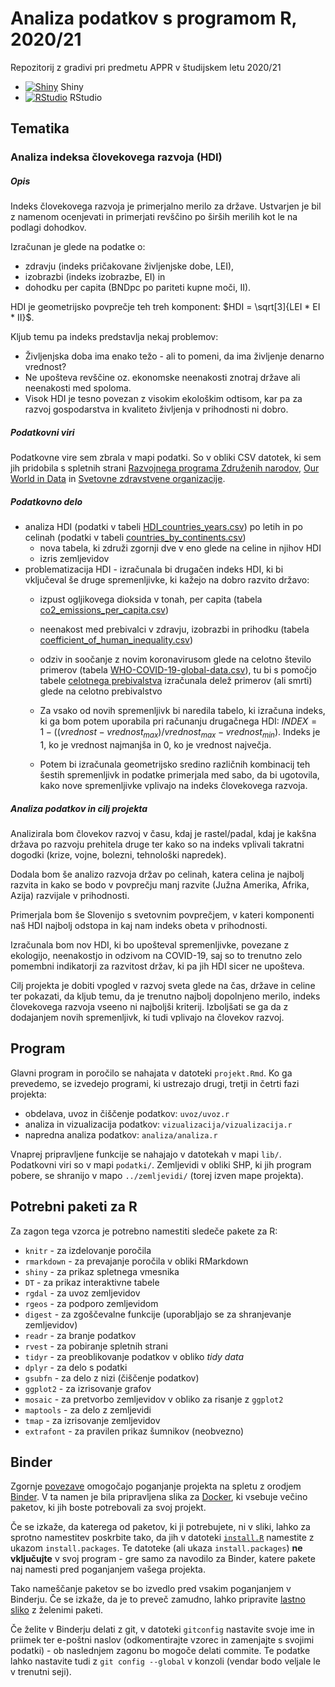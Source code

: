 # Analiza podatkov s programom R, 2020/21

Repozitorij z gradivi pri predmetu APPR v študijskem letu 2020/21

* [![Shiny](http://mybinder.org/badge.svg)](http://mybinder.org/v2/gh/CebuljIza/APPR-2020-21/master?urlpath=shiny/APPR-2020-21/projekt.Rmd) Shiny
* [![RStudio](http://mybinder.org/badge.svg)](http://mybinder.org/v2/gh/CebuljIza/APPR-2020-21/master?urlpath=rstudio) RStudio

## Tematika

### Analiza indeksa človekovega razvoja (HDI)

##### Opis 
Indeks človekovega razvoja je primerjalno merilo za države.
Ustvarjen je bil z namenom ocenjevati in primerjati revščino po širših merilih kot le na podlagi dohodkov.

Izračunan je glede na podatke o:
* zdravju (indeks pričakovane življenjske dobe, LEI), 
* izobrazbi (indeks izobrazbe, EI) in 
* dohodku per capita (BNDpc po pariteti kupne moči, II). 

HDI je geometrijsko povprečje teh treh komponent: $HDI = \sqrt[3]{LEI * EI * II}$.

Kljub temu pa indeks predstavlja nekaj problemov:
* Življenjska doba ima enako težo - ali to pomeni, da ima življenje denarno vrednost?
* Ne upošteva revščine oz. ekonomske neenakosti znotraj države ali neenakosti med spoloma.
* Visok HDI je tesno povezan z visokim ekološkim odtisom, kar pa za razvoj gospodarstva in kvaliteto življenja v prihodnosti ni dobro.

##### Podatkovni viri
Podatkovne vire sem zbrala v mapi podatki. So v obliki CSV datotek, ki sem jih pridobila s spletnih strani [Razvojnega programa Združenih narodov](http://hdr.undp.org/en/data#), [Our World in Data](https://ourworldindata.org/co2-emissions) in [Svetovne zdravstvene organizacije](https://covid19.who.int/table).

##### Podatkovno delo
* analiza HDI (podatki v tabeli [HDI_countries_years.csv](podatki/HDI_countries_years.csv)) po letih in po celinah (podatki v tabeli [countries_by_continents.csv](podatki/countries_by_continents.csv))
  * nova tabela, ki združi zgornji dve v eno glede na celine in njihov HDI
  * izris zemljevidov
* problematizacija HDI - izračunala bi drugačen indeks HDI, ki bi vključeval še druge spremenljivke, ki kažejo na dobro razvito državo:
  * izpust ogljikovega dioksida v tonah, per capita (tabela [co2_emissions_per_capita.csv](podatki/co2_emissions_per_capita.csv))
  * neenakost med prebivalci v zdravju, izobrazbi in prihodku (tabela [coefficient_of_human_inequality.csv](podatki/coefficient_of_human_inequality.csv))
  * odziv in soočanje z novim koronavirusom glede na celotno število primerov (tabela [WHO-COVID-19-global-data.csv](podatki/WHO-COVID-19-global-data.csv)), tu bi s pomočjo tabele [celotnega prebivalstva](podatki/WPP2019_TotalPopulationBySex.csv) izračunala delež primerov (ali smrti) glede na celotno prebivalstvo
  
  * Za vsako od novih spremenljivk bi naredila tabelo, ki izračuna indeks, ki ga bom potem uporabila pri računanju drugačnega HDI: $INDEX = 1 - ((vrednost - vrednost_{max}) / vrednost_{max} - vrednost_{min})$. Indeks je 1, ko je vrednost najmanjša in 0, ko je vrednost največja.
  
  * Potem bi izračunala geometrijsko sredino različnih kombinacij teh šestih spremenljivk in podatke primerjala med sabo, da bi ugotovila, kako nove spremenljivke vplivajo na indeks človekovega razvoja. 
  
##### Analiza podatkov in cilj projekta
Analizirala bom človekov razvoj v času, kdaj je rastel/padal, kdaj je kakšna država po razvoju prehitela druge ter kako so na indeks vplivali takratni dogodki (krize, vojne, bolezni, tehnološki napredek). 

Dodala bom še analizo razvoja držav po celinah, katera celina je najbolj razvita in kako se bodo v povprečju manj razvite (Južna Amerika, Afrika, Azija) razvijale v prihodnosti.

Primerjala bom še Slovenijo s svetovnim povprečjem, v kateri komponenti naš HDI najbolj odstopa in kaj nam indeks obeta v prihodnosti.

Izračunala bom nov HDI, ki bo upošteval spremenljivke, povezane z ekologijo, neenakostjo in odzivom na COVID-19, saj so to trenutno zelo pomembni indikatorji za razvitost držav, ki pa jih HDI sicer ne upošteva.

Cilj projekta je dobiti vpogled v razvoj sveta glede na čas, države in celine ter pokazati, da kljub temu, da je trenutno najbolj dopolnjeno merilo, indeks človekovega razvoja vseeno ni najboljši kriterij. Izboljšati se ga da z dodajanjem novih spremenljivk, ki tudi vplivajo na človekov razvoj. 

## Program

Glavni program in poročilo se nahajata v datoteki `projekt.Rmd`.
Ko ga prevedemo, se izvedejo programi, ki ustrezajo drugi, tretji in četrti fazi projekta:

* obdelava, uvoz in čiščenje podatkov: `uvoz/uvoz.r`
* analiza in vizualizacija podatkov: `vizualizacija/vizualizacija.r`
* napredna analiza podatkov: `analiza/analiza.r`

Vnaprej pripravljene funkcije se nahajajo v datotekah v mapi `lib/`.
Podatkovni viri so v mapi `podatki/`.
Zemljevidi v obliki SHP, ki jih program pobere,
se shranijo v mapo `../zemljevidi/` (torej izven mape projekta).

## Potrebni paketi za R

Za zagon tega vzorca je potrebno namestiti sledeče pakete za R:

* `knitr` - za izdelovanje poročila
* `rmarkdown` - za prevajanje poročila v obliki RMarkdown
* `shiny` - za prikaz spletnega vmesnika
* `DT` - za prikaz interaktivne tabele
* `rgdal` - za uvoz zemljevidov
* `rgeos` - za podporo zemljevidom
* `digest` - za zgoščevalne funkcije (uporabljajo se za shranjevanje zemljevidov)
* `readr` - za branje podatkov
* `rvest` - za pobiranje spletnih strani
* `tidyr` - za preoblikovanje podatkov v obliko *tidy data*
* `dplyr` - za delo s podatki
* `gsubfn` - za delo z nizi (čiščenje podatkov)
* `ggplot2` - za izrisovanje grafov
* `mosaic` - za pretvorbo zemljevidov v obliko za risanje z `ggplot2`
* `maptools` - za delo z zemljevidi
* `tmap` - za izrisovanje zemljevidov
* `extrafont` - za pravilen prikaz šumnikov (neobvezno)

## Binder

Zgornje [povezave](#analiza-podatkov-s-programom-r-202021)
omogočajo poganjanje projekta na spletu z orodjem [Binder](https://mybinder.org/).
V ta namen je bila pripravljena slika za [Docker](https://www.docker.com/),
ki vsebuje večino paketov, ki jih boste potrebovali za svoj projekt.

Če se izkaže, da katerega od paketov, ki ji potrebujete, ni v sliki,
lahko za sprotno namestitev poskrbite tako,
da jih v datoteki [`install.R`](install.R) namestite z ukazom `install.packages`.
Te datoteke (ali ukaza `install.packages`) **ne vključujte** v svoj program -
gre samo za navodilo za Binder, katere pakete naj namesti pred poganjanjem vašega projekta.

Tako nameščanje paketov se bo izvedlo pred vsakim poganjanjem v Binderju.
Če se izkaže, da je to preveč zamudno,
lahko pripravite [lastno sliko](https://github.com/jaanos/APPR-docker) z želenimi paketi.

Če želite v Binderju delati z git,
v datoteki `gitconfig` nastavite svoje ime in priimek ter e-poštni naslov
(odkomentirajte vzorec in zamenjajte s svojimi podatki) -
ob naslednjem zagonu bo mogoče delati commite.
Te podatke lahko nastavite tudi z `git config --global` v konzoli
(vendar bodo veljale le v trenutni seji).
